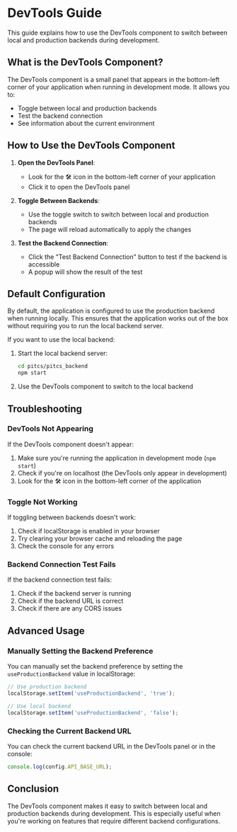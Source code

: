 # DevTools Guide

This guide explains how to use the DevTools component to switch between local and production backends during development.

## What is the DevTools Component?

The DevTools component is a small panel that appears in the bottom-left corner of your application when running in development mode. It allows you to:

- Toggle between local and production backends
- Test the backend connection
- See information about the current environment

## How to Use the DevTools Component

1. **Open the DevTools Panel**:
   - Look for the 🛠️ icon in the bottom-left corner of your application
   - Click it to open the DevTools panel

2. **Toggle Between Backends**:
   - Use the toggle switch to switch between local and production backends
   - The page will reload automatically to apply the changes

3. **Test the Backend Connection**:
   - Click the "Test Backend Connection" button to test if the backend is accessible
   - A popup will show the result of the test

## Default Configuration

By default, the application is configured to use the production backend when running locally. This ensures that the application works out of the box without requiring you to run the local backend server.

If you want to use the local backend:

1. Start the local backend server:
   ```bash
   cd pitcs/pitcs_backend
   npm start
   ```

2. Use the DevTools component to switch to the local backend

## Troubleshooting

### DevTools Not Appearing

If the DevTools component doesn't appear:

1. Make sure you're running the application in development mode (`npm start`)
2. Check if you're on localhost (the DevTools only appear in development)
3. Look for the 🛠️ icon in the bottom-left corner of the application

### Toggle Not Working

If toggling between backends doesn't work:

1. Check if localStorage is enabled in your browser
2. Try clearing your browser cache and reloading the page
3. Check the console for any errors

### Backend Connection Test Fails

If the backend connection test fails:

1. Check if the backend server is running
2. Check if the backend URL is correct
3. Check if there are any CORS issues

## Advanced Usage

### Manually Setting the Backend Preference

You can manually set the backend preference by setting the `useProductionBackend` value in localStorage:

```javascript
// Use production backend
localStorage.setItem('useProductionBackend', 'true');

// Use local backend
localStorage.setItem('useProductionBackend', 'false');
```

### Checking the Current Backend URL

You can check the current backend URL in the DevTools panel or in the console:

```javascript
console.log(config.API_BASE_URL);
```

## Conclusion

The DevTools component makes it easy to switch between local and production backends during development. This is especially useful when you're working on features that require different backend configurations.
